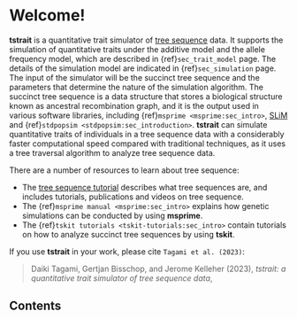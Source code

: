 # Welcome!

**tstrait** is a quantitative trait simulator of [tree sequence](https://tskit.dev/learn/) data. It supports the simulation of quantitative traits under the additive model and the allele frequency model, which are described in {ref}`sec_trait_model` page. The details of the simulation model are indicated in {ref}`sec_simulation` page. The input of the simulator will be the succinct tree sequence and the parameters that determine the nature of the simulation algorithm. The succinct tree sequence is a data structure that stores a biological structure known as ancestral recombination graph, and it is the output used in various software libraries, including {ref}`msprime <msprime:sec_intro>`, [SLiM](https://messerlab.org/slim/) and {ref}`stdpopsim <stdpopsim:sec_introduction>`. **tstrait** can simulate quantitative traits of individuals in a tree sequence data with a considerably faster computational speed compared with traditional techniques, as it uses a tree traversal algorithm to analyze tree sequence data.

There are a number of resources to learn about tree sequence:

- The [tree sequence tutorial](https://tskit.dev/learn/) describes what tree sequences are, and includes tutorials, publications and videos on tree sequence.
- The {ref}`msprime manual <msprime:sec_intro>` explains how genetic simulations can be conducted by using **msprime**.
- The {ref}`tskit tutorials <tskit-tutorials:sec_intro>` contain tutorials on how to analyze succinct tree sequences by using **tskit**.

If you use **tstrait** in your work, please cite `Tagami et al. (2023)`:

> Daiki Tagami, Gertjan Bisschop, and Jerome Kelleher (2023),
> *tstrait: a quantitative trait simulator of tree sequence data*,

## Contents

```{tableofcontents}
```